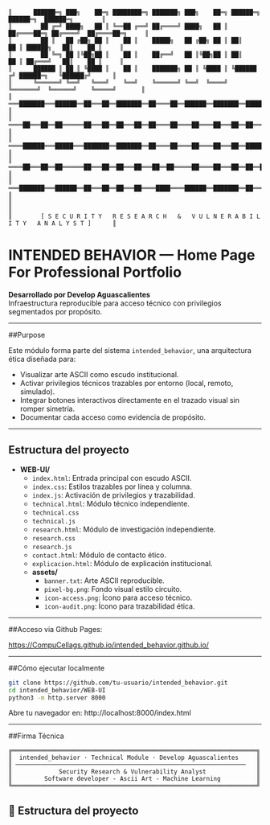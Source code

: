   ```
║      ██████═╗ ███╗    ██═╗ ████████═╗ ███████╗ ███╗    ██═╗ ██████═╗    ██████═╗  ██████═╗        ║
║        ██ ╔═╝ ████╗   ██ ║ ╚══██ ╔══╝ ██╔════╝ ████╗   ██ ║ ██╔════██═╗ ██╔════╝  ██╔════██═╗     ║
║        ██ ║   ██ ╔██╗ ██ ║    ██ ║    █████╗   ██ ╔██╗ ██ ║ ██║    ██ ║ ██████╗   ██║    ██ ║     ║
║        ██ ╚═╗ ██ ║╚██╗██ ║    ██ ║    ██╔══╝   ██ ║╚██╗██ ║ ██║    ██ ║ ██╔═══╝   ██║    ██ ║     ║
║      ██████ ║ ██ ║ ╚████ ║    ██ ║    ███████╗ ██ ║ ╚████ ║ ╚██████  ╔╝ ██████═╗   ╚██████╔╝      ║
║      ╚══════╝ ╚══╝   ╚═══╝    ╚══╝    ╚══════╝ ╚══╝  ╚════╝  ╚═══════╝  ╚══════╝    ╚═════╝       ║
║                  ═══███████═══██████══██═══██══███████══██════██══██████══███████══██████════     ║
║                  ════██═══██══██══════██═══██══██═══██══██════██════██════██═══██══██═══██═══     ║
║                  ════██████═══█████═══███████══███████══██════██════██════██═══██══█████═════     ║
║                  ════██═══██══██══════██═══██══██═══██═══██══██═════██════██═══██══██══██════     ║
║                  ═══███████═══██████══██═══██══██═══██════████════██████══███████══██═══██═══     ║
║                                                                                                   ║
║        [ S E C U R I T Y   R E S E A R C H   &   V U L N E R A B I L I T Y   A N A L Y S T ]      ║
```

# INTENDED BEHAVIOR — Home Page For Professional Portfolio 

**Desarrollado por Develop Aguascalientes**  
Infraestructura reproducible para acceso técnico con privilegios segmentados por propósito.

---

##Purpose

Este módulo forma parte del sistema `intended_behavior`, una arquitectura ética diseñada para:

- Visualizar arte ASCII como escudo institucional.
- Activar privilegios técnicos trazables por entorno (local, remoto, simulado).
- Integrar botones interactivos directamente en el trazado visual sin romper simetría.
- Documentar cada acceso como evidencia de propósito.

---

## Estructura del proyecto

* **WEB-UI/**
    * `index.html`: Entrada principal con escudo ASCII.
    * `index.css`: Estilos trazables por línea y columna.
    * `index.js`: Activación de privilegios y trazabilidad.
    * `technical.html`: Módulo técnico independiente.
    * `technical.css`
    * `technical.js`
    * `research.html`: Módulo de investigación independiente.
    * `research.css`
    * `research.js`
    * `contact.html`: Módulo de contacto ético.
    * `explicacion.html`: Módulo de explicación institucional.
    * **assets/**
        * `banner.txt`: Arte ASCII reproducible.
        * `pixel-bg.png`: Fondo visual estilo circuito.
        * `icon-access.png`: Ícono para acceso técnico.
        * `icon-audit.png`: Ícono para trazabilidad ética.

---

##Acceso via Github Pages: 

https://CompuCellags.github.io/intended_behavior.github.io/

---

##Cómo ejecutar localmente

```bash
git clone https://github.com/tu-usuario/intended_behavior.git
cd intended_behavior/WEB-UI
python3 -m http.server 8000
```

Abre tu navegador en: http://localhost:8000/index.html

---

##Firma Técnica
```
╔════════════════════════════════════════════════════════════════════╗
║  intended_behavior · Technical Module · Develop Aguascalientes     ║
║ ────────────────────────────────────────────────────────────────   ║
║             Security Research & Vulnerability Analyst              ║
║         Software developer - Ascii Art - Machine Learning          ║
╚════════════════════════════════════════════════════════════════════╝
```
## 📁 Estructura del proyecto

   
